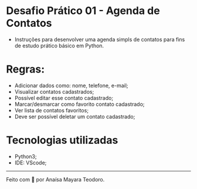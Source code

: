 # Desafio Prático 01 - Agenda de Contatos

- Instruções para desenvolver uma agenda simpls de contatos para fins de estudo prático básico em Python.

# Regras:

- Adicionar dados como: nome, telefone, e-mail;
- Visualizar contatos cadastrados;
- Possível editar esse contato cadastrado;
- Marcar/desmarcar como favorito contato cadastrado;
- Ver lista de contatos favoritos;
- Deve ser possível deletar um contato cadastrado;

# Tecnologias utilizadas
- Python3;
- IDE: VScode;
---
Feito com 💜 por Anaísa Mayara Teodoro.